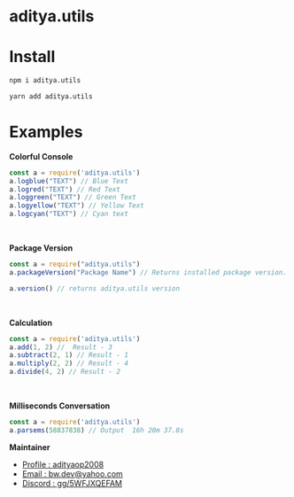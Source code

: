 # aditya.utils
<h1>Install</h1>

```md 
npm i aditya.utils
```
```md 
yarn add aditya.utils
```

<h1>Examples</h1>

__Colorful Console__
```javascript
const a = require('aditya.utils')
a.logblue("TEXT") // Blue Text
a.logred("TEXT") // Red Text
a.loggreen("TEXT") // Green Text
a.logyellow("TEXT") // Yellow Text
a.logcyan("TEXT") // Cyan text
``` 
<br>

__Package Version__
```javascript
const a = require("aditya.utils")
a.packageVersion("Package Name") // Returns installed package version.

a.version() // returns aditya.utils version
```
<br>

__Calculation__ 

```javascript
const a = require('aditya.utils')
a.add(1, 2) //  Result - 3
a.subtract(2, 1) // Result - 1
a.multiply(2, 2) // Result - 4
a.divide(4, 2) // Result - 2
```
<br>

__Milliseconds Conversation__
```javascript
const a = require('aditya.utils')
a.parsems(58837838) // Output  16h 20m 37.8s  
```
**Maintainer**

- [Profile : adityaop2008](https://github.com/adityaop2008 "Aditya")
- [Email : bw.dev@yahoo.com](mailto:bw.dev@yahoo.com?subject=Hi% "Hi!")
- [Discord : gg/5WFJXQEFAM](https://discord.gg/5WFJXQEFAM "Welcome")
